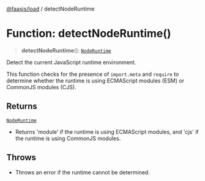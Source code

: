 [@faasjs/load](../README.md) / detectNodeRuntime

# Function: detectNodeRuntime()

> **detectNodeRuntime**(): [`NodeRuntime`](../type-aliases/NodeRuntime.md)

Detect the current JavaScript runtime environment.

This function checks for the presence of `import.meta` and `require` to determine
whether the runtime is using ECMAScript modules (ESM) or CommonJS modules (CJS).

## Returns

[`NodeRuntime`](../type-aliases/NodeRuntime.md)

- Returns 'module' if the runtime is using ECMAScript modules,
                           and 'cjs' if the runtime is using CommonJS modules.

## Throws

- Throws an error if the runtime cannot be determined.
